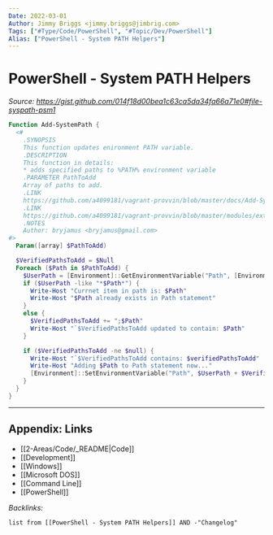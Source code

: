 ```yaml
---
Date: 2022-03-01
Author: Jimmy Briggs <jimmy.briggs@jimbrig.com>
Tags: ["#Type/Code/PowerShell", "#Topic/Dev/PowerShell"]
Alias: ["PowerShell - System PATH Helpers"]
---
```


# PowerShell - System PATH Helpers

*Source: https://gist.github.com/014f18d00bea1c63ca5da34fa66a71e0#file-syspath-psm1*

```powershell
Function Add-SystemPath {
  <#
    .SYNOPSIS
    This function updates enironment PATH variable.
    .DESCRIPTION
    This function in details:
    * adds specified paths to %PATH% environment variable
    .PARAMETER PathToAdd
    Array of paths to add.
    .LINK
    https://github.com/a4099181/vagrant-provvin/blob/master/docs/Add-SystemPath.md
    .LINK
    https://github.com/a4099181/vagrant-provvin/blob/master/modules/extend-PATH-environment-variable.psm1
    .NOTES
    Author: bryjamus <bryjamus@gmail.com>
#>
  Param([array] $PathToAdd)

  $VerifiedPathsToAdd = $Null
  Foreach ($Path in $PathToAdd) {
    $UserPath = [Environment]::GetEnvironmentVariable("Path", [EnvironmentVariableTarget]::User)
    if ($UserPath -like "*$Path*") {
      Write-Host "Currnet item in path is: $Path"
      Write-Host "$Path already exists in Path statement"
    }
    else {
      $VerifiedPathsToAdd += ";$Path"
      Write-Host "`$VerifiedPathsToAdd updated to contain: $Path"
    }

    if ($VerifiedPathsToAdd -ne $null) {
      Write-Host "`$VerifiedPathsToAdd contains: $verifiedPathsToAdd"
      Write-Host "Adding $Path to Path statement now..."
      [Environment]::SetEnvironmentVariable("Path", $UserPath + $VerifiedPathsToAdd, [EnvironmentVariableTarget]::User)
    }
  }
}
```

***

## Appendix: Links

- [[2-Areas/Code/_README|Code]]
- [[Development]]
- [[Windows]]
- [[Microsoft DOS]]
- [[Command Line]]
- [[PowerShell]]

*Backlinks:*

```dataview
list from [[PowerShell - System PATH Helpers]] AND -"Changelog"
```